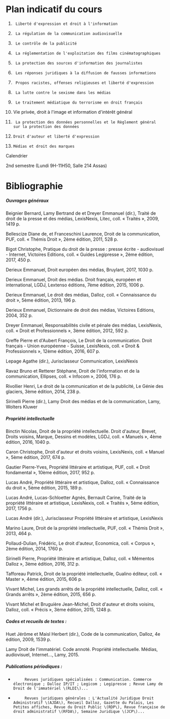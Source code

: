 # Plan indicatif du cours



1.      Liberté d'expression et droit à l'information

2.      La régulation de la communication audiovisuelle

3.      Le contrôle de la publicité

4.      La réglementation de l'exploitation des films cinématographiques

5.      La protection des sources d'information des journalistes

6.      Les réponses juridiques à la diffusion de fausses informations

7.      Propos racistes, offenses religieuses et liberté d'expression

8.      La lutte contre le sexisme dans les médias

9.      Le traitement médiatique du terrorisme en droit français

10.    Vie privée, droit à l'image et information d'intérêt général

11.      La protection des données personnelles et le Règlement général   sur la protection des données

12.     Droit d'auteur et liberté d'expression

13.     Médias et droit des marques 

Calendrier

2nd semestre \(Lundi 9H-11H50, Salle 214 Assas\)



# Bibliographie



##### Ouvrages généraux



Beignier Bernard, Lamy Bertrand de et Dreyer Emmanuel \(dir.\), Traité de droit de la presse et des médias, LexisNexis, Litec, coll. « Traités », 2009, 1419 p.

Bellescize Diane de, et Franceschini Laurence, Droit de la communication, PUF, coll. « Thémis Droit », 2ème édition, 2011, 528 p.

Bigot Christophe, Pratique du droit de la presse : presse écrite - audiovisuel - Internet, Victoires Editions, coll. « Guides Legipresse », 2ème édition, 2017, 450 p.

Derieux Emmanuel, Droit européen des médias, Bruylant, 2017, 1030 p.

Derieux Emmanuel, Droit des médias. Droit français, européen et international, LGDJ, Lextenso éditions, 7ème édition, 2015, 1006 p.

Derieux Emmanuel, Le droit des médias, Dalloz, coll. « Connaissance du droit », 5ème édition, 2013, 196 p.

Derieux Emmanuel, Dictionnaire de droit des médias, Victoires Editions, 2004, 352 p.

Dreyer Emmanuel, Responsabilités civile et pénale des médias, LexisNexis, coll. « Droit et Professionnels », 3ème édition, 2012, 592 p.

Greffe Pierre et d'Aubert François, Le Droit de la communication. Droit français - Union européenne - Suisse, LexisNexis, coll. « Droit & Professionnels », 12ème édition, 2016, 607 p.

Lepage Agathe \(dir.\), Jurisclasseur Communication, LexisNexis

Ravaz Bruno et Retterer Stéphane, Droit de l'information et de la communication, Ellipses, coll. « Infocom », 2006, 176 p. 

Rivollier Henri, Le droit de la communication et de la publicité, Le Génie des glaciers, 3ème édition, 2014, 238 p.

Sirinelli Pierre \(dir.\), Lamy Droit des médias et de la communication, Lamy, Wolters Kluwer



##### Propriété intellectuelle



Binctin Nicolas, Droit de la propriété intellectuelle. Droit d'auteur, Brevet, Droits voisins, Marque, Dessins et modèles, LGDJ, coll. « Manuels », 4ème édition, 2016, 1040 p.

Caron Christophe, Droit d'auteur et droits voisins, LexisNexis, coll. « Manuel », 5ème édition, 2017, 674 p.

Gautier Pierre-Yves, Propriété littéraire et artistique, PUF, coll. « Droit fondamental », 10ème édition, 2017, 952 p.

Lucas André, Propriété littéraire et artistique, Dalloz, coll. « Connaissance du droit », 5ème édition, 2015, 189 p.

Lucas André, Lucas-Schloetter Agnès, Bernault Carine, Traité de la propriété littéraire et artistique, LexisNexis, coll. « Traités », 5ème édition, 2017, 1756 p.

Lucas André \(dir.\), Jurisclasseur Propriété littéraire et artistique, LexisNexis

Marino Laure, Droit de la propriété intellectuelle, PUF, coll. « Thémis Droit », 2013, 464 p.

Pollaud-Dulian, Frédéric, Le droit d'auteur, Economica, coll. « Corpus », 2ème édition, 2014, 1760 p.

Sirinelli Pierre, Propriété littéraire et artistique, Dalloz, coll. « Mémentos Dalloz », 3ème édition, 2016, 312 p.

Tafforeau Patrick, Droit de la propriété intellectuelle, Gualino éditeur, coll. « Master », 4ème édition, 2015, 606 p.

Vivant Michel, Les grands arrêts de la propriété intellectuelle, Dalloz, coll. « Grands arrêts », 2ème édition, 2015, 656 p.

Vivant Michel et Bruguière Jean-Michel, Droit d'auteur et droits voisins, Dalloz, coll. « Précis », 3ème édition, 2015, 1248 p.



##### Codes et recueils de textes :



Huet Jérôme et Maisl Herbert \(dir.\), Code de la communication, Dalloz, 4e édition, 2009, 1539 p.

Lamy Droit de l'immatériel. Code annoté. Propriété intellectuelle. Médias, audiovisuel, Internet..., Lamy, 2015.



##### Publications périodiques :



-          Revues juridiques spécialisées : Communication. Commerce électronique ; Dalloz IP/IT ; Legicom ; Legipresse ; Revue Lamy de Droit de l'immatériel \(RLDI\)...

-          Revues juridiques générales : L'Actualité Juridique Droit Administratif \(AJDA\), Recueil Dalloz, Gazette du Palais, Les Petites affiches, Revue du Droit Public \(RDP\), Revue française de droit administratif \(RFDA\), Semaine Juridique \(JCP\)...





